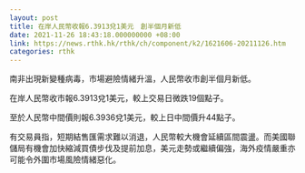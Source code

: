 ```yaml
---
layout: post
title: 在岸人民幣收報6.3913兌1美元　創半個月新低
date: 2021-11-26 18:43:18.000000000 +08:00
link: https://news.rthk.hk/rthk/ch/component/k2/1621606-20211126.htm
categories: rthk
---
```


南非出現新變種病毒，市場避險情緒升溫，人民幣收市創半個月新低。

在岸人民幣收市報6.3913兌1美元，較上交易日微跌19個點子。

至於人民幣中間價則報6.3936兌1美元，較上日中間價升44點子。

有交易員指，短期結售匯需求難以消退，人民幣較大機會延續區間震盪。而美國聯儲局有機會加快縮減買債步伐及提前加息，美元走勢或繼續偏強，海外疫情嚴重亦可能令外圍市場風險情緒惡化。
